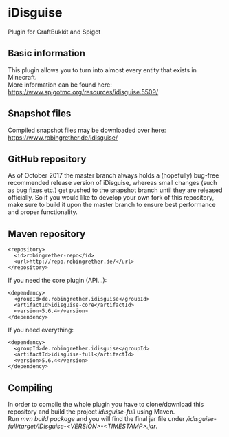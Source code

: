 # iDisguise
Plugin for CraftBukkit and Spigot

## Basic information
This plugin allows you to turn into almost every entity that exists in Minecraft.  
More information can be found here: https://www.spigotmc.org/resources/idisguise.5509/

## Snapshot files
Compiled snapshot files may be downloaded over here: https://www.robingrether.de/idisguise/

## GitHub repository
As of October 2017 the master branch always holds a (hopefully) bug-free recommended release version of iDisguise, whereas small changes (such as bug fixes etc.) get pushed to the snapshot branch until they are released officially.
So if you would like to develop your own fork of this repository, make sure to build it upon the master branch to ensure best performance and proper functionality.

## Maven repository
````
<repository>
  <id>robingrether-repo</id>
  <url>http://repo.robingrether.de/</url>
</repository>
````

If you need the core plugin (API...):
````
<dependency>
  <groupId>de.robingrether.idisguise</groupId>
  <artifactId>idisguise-core</artifactId>
  <version>5.6.4</version>
</dependency>
````

If you need everything:
````
<dependency>
  <groupId>de.robingrether.idisguise</groupId>
  <artifactId>idisguise-full</artifactId>
  <version>5.6.4</version>
</dependency>
````

## Compiling
In order to compile the whole plugin you have to clone/download this repository and build the project _idisguise-full_ using Maven.  
Run _mvn build package_ and you will find the final jar file under _/idisguise-full/target/iDisguise-&lt;VERSION&gt;-&lt;TIMESTAMP&gt;.jar_.
